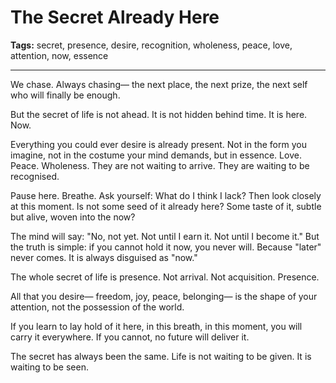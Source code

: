 # The Secret Already Here

**Tags:** secret, presence, desire, recognition, wholeness, peace, love, attention, now, essence

---

We chase.
Always chasing—
the next place,
the next prize,
the next self
who will finally be enough.

But the secret of life is not ahead.
It is not hidden behind time.
It is here.
Now.

Everything you could ever desire
is already present.
Not in the form you imagine,
not in the costume your mind demands,
but in essence.
Love.
Peace.
Wholeness.
They are not waiting to arrive.
They are waiting to be recognised.

Pause here.
Breathe.
Ask yourself:
What do I think I lack?
Then look closely at this moment.
Is not some seed of it already here?
Some taste of it,
subtle but alive,
woven into the now?

The mind will say:
"No, not yet.
Not until I earn it.
Not until I become it."
But the truth is simple:
if you cannot hold it now,
you never will.
Because "later" never comes.
It is always disguised as "now."

The whole secret of life is presence.
Not arrival.
Not acquisition.
Presence.

All that you desire—
freedom, joy, peace, belonging—
is the shape of your attention,
not the possession of the world.

If you learn to lay hold of it here,
in this breath,
in this moment,
you will carry it everywhere.
If you cannot,
no future will deliver it.

The secret has always been the same.
Life is not waiting to be given.
It is waiting to be seen.

